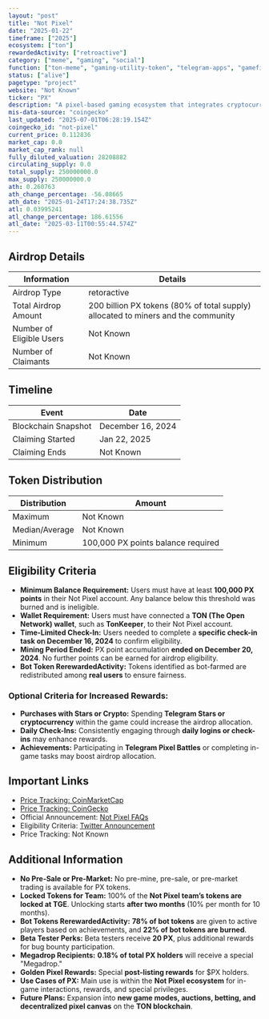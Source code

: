 ```yaml
---
layout: "post"
title: "Not Pixel"
date: "2025-01-22"
timeframe: ["2025"]
ecosystem: ["ton"]
rewardedActivity: ["retroactive"]
category: ["meme", "gaming", "social"]
function: ["ton-meme", "gaming-utility-token", "telegram-apps", "gamefi"]
status: ["alive"]
pagetype: "project"
website: "Not Known"
ticker: "PX"
description: "A pixel-based gaming ecosystem that integrates cryptocurrency rewards, player achievements, and NFT utilities."
mis-data-source: "coingecko"
last_updated: "2025-07-01T06:28:19.154Z"
coingecko_id: "not-pixel"
current_price: 0.112836
market_cap: 0.0
market_cap_rank: null
fully_diluted_valuation: 28208882
circulating_supply: 0.0
total_supply: 250000000.0
max_supply: 250000000.0
ath: 0.260763
ath_change_percentage: -56.08665
ath_date: "2025-01-24T17:24:38.735Z"
atl: 0.03995241
atl_change_percentage: 186.61556
atl_date: "2025-03-11T00:55:44.574Z"
---
```


## Airdrop Details

| Information              | Details                                                                           |
| ------------------------ | --------------------------------------------------------------------------------- |
| Airdrop Type             | retoractive                                                                       |
| Total Airdrop Amount     | 200 billion PX tokens (80% of total supply) allocated to miners and the community |
| Number of Eligible Users | Not Known                                                                         |
| Number of Claimants      | Not Known                                                                         |

## Timeline

| Event               | Date              |
| ------------------- | ----------------- |
| Blockchain Snapshot | December 16, 2024 |
| Claiming Started    | Jan 22, 2025      |
| Claiming Ends       | Not Known         |

## Token Distribution

| Distribution   | Amount                             |
| -------------- | ---------------------------------- |
| Maximum        | Not Known                          |
| Median/Average | Not Known                          |
| Minimum        | 100,000 PX points balance required |

## Eligibility Criteria

- **Minimum Balance Requirement:** Users must have at least **100,000 PX points** in their Not Pixel account. Any balance below this threshold was burned and is ineligible.
- **Wallet Requirement:** Users must have connected a **TON (The Open Network) wallet**, such as **TonKeeper**, to their Not Pixel account.
- **Time-Limited Check-In:** Users needed to complete a **specific check-in task on December 16, 2024** to confirm eligibility.
- **Mining Period Ended:** PX point accumulation **ended on December 20, 2024**. No further points can be earned for airdrop eligibility.
- **Bot Token RerewardedActivity:** Tokens identified as bot-farmed are redistributed among **real users** to ensure fairness.

### Optional Criteria for Increased Rewards:

- **Purchases with Stars or Crypto:** Spending **Telegram Stars or cryptocurrency** within the game could increase the airdrop allocation.
- **Daily Check-Ins:** Consistently engaging through **daily logins or check-ins** may enhance rewards.
- **Achievements:** Participating in **Telegram Pixel Battles** or completing in-game tasks may boost airdrop allocation.

## Important Links

- [Price Tracking: CoinMarketCap](https://coinmarketcap.com/currencies/not-pixel/)
- [Price Tracking: CoinGecko](https://www.coingecko.com/en/coins/not-pixel)
- Official Announcement: [Not Pixel FAQs](https://telegra.ph/Not-Pixel-FAQs-01-07)
- Eligibility Criteria: [Twitter Announcement](https://x.com/notpixelx/status/1876711462611091511)
- Price Tracking: Not Known

## Additional Information

- **No Pre-Sale or Pre-Market:** No pre-mine, pre-sale, or pre-market trading is available for PX tokens.
- **Locked Tokens for Team:** 100% of the **Not Pixel team’s tokens are locked at TGE**. Unlocking starts **after two months** (10% per month for 10 months).
- **Bot Tokens RerewardedActivity:** **78% of bot tokens** are given to active players based on achievements, and **22% of bot tokens are burned**.
- **Beta Tester Perks:** Beta testers receive **20 PX**, plus additional rewards for bug bounty participation.
- **Megadrop Recipients:** **0.18% of total PX holders** will receive a special "Megadrop."
- **Golden Pixel Rewards:** Special **post-listing rewards** for $PX holders.
- **Use Cases of PX:** Main use is within the **Not Pixel ecosystem** for in-game interactions, rewards, and special privileges.
- **Future Plans:** Expansion into **new game modes, auctions, betting, and decentralized pixel canvas** on the **TON blockchain**.